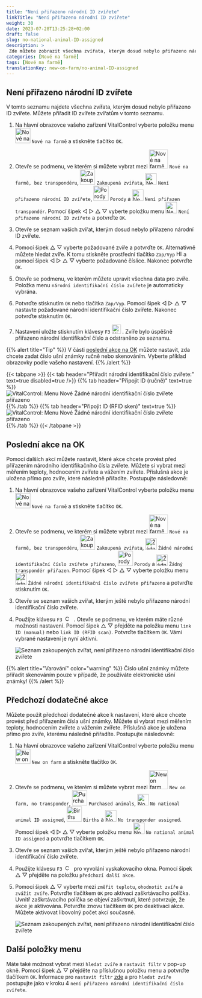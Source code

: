 ```yaml
---
title: "Není přiřazeno národní ID zvířete"
linkTitle: "Není přiřazeno národní ID zvířete"
weight: 30
date: 2023-07-28T13:25:28+02:00
draft: false
slug: no-national-animal-ID-assigned
description: >
 Zde můžete zobrazit všechna zvířata, kterým dosud nebylo přiřazeno národní ID zvířete, a přiřadit jim národní ID zvířete.
categories: [Nové na farmě]
tags: [Nové na farmě]
translationKey: new-on-farm/no-animal-ID-assigned
---
```

## Není přiřazeno národní ID zvířete

V tomto seznamu najdete všechna zvířata, kterým dosud nebylo přiřazeno ID zvířete. Můžete přiřadit ID zvířete zvířatům v tomto seznamu.

1. Na hlavní obrazovce vašeho zařízení VitalControl vyberte položku menu <img src="/icons/main/new-on-farm.svg" width="40" align="bottom" alt="Nové na farmě" /> `Nové na farmě` a stiskněte tlačítko `OK`.

2. Otevře se podmenu, ve kterém si můžete vybrat mezi <img src="/icons/registration/new-on-farm-no-transponder.svg" width="50" align="bottom" alt="Nové na farmě, bez transpondéru" /> `Nové na farmě, bez transpondéru`, <img src="/icons/main/new-on-farm.svg" width="40" align="bottom" alt="Zakoupená zvířata" /> `Zakoupená zvířata`, <img src="/icons/registration/no-eartag-number.svg" width="30" align="bottom" alt="Není přiřazeno národní ID zvířete" /> `Není přiřazeno národní ID zvířete`, <img src="/icons/main/births.svg" width="40" align="bottom" alt="Porody" /> `Porody` a <img src="/icons/registration/no-transponder.svg" width="30" align="bottom" alt="Není přiřazen transpondér" /> `Není přiřazen transpondér`. Pomocí šipek ◁ ▷ △ ▽ vyberte položku menu <img src="/icons/registration/no-eartag-number.svg" width="30" align="bottom" alt="Není přiřazeno národní ID zvířete" /> `Není přiřazeno národní ID zvířete` a potvrďte `OK`.

3. Otevře se seznam vašich zvířat, kterým dosud nebylo přiřazeno národní ID zvířete.

4. Pomocí šipek △ ▽ vyberte požadované zvíře a potvrďte `OK`. Alternativně můžete hledat zvíře. K tomu stiskněte prostřední tlačítko `Zap/Vyp` <img src="/icons/footer/search.svg" width="15" align="bottom" alt="Hledat" /> a pomocí šipek ◁ ▷ △ ▽ vyberte požadované číslice. Nakonec potvrďte `OK`.


5. Otevře se podmenu, ve kterém můžete upravit všechna data pro zvíře. Položka menu `národní identifikační číslo zvířete` je automaticky vybrána.

6. Potvrďte stisknutím `OK` nebo tlačítka `Zap/Vyp`. Pomocí šipek ◁ ▷ △ ▽ nastavte požadované národní identifikační číslo zvířete. Nakonec potvrďte stisknutím `OK`.

7. Nastavení uložte stisknutím klávesy `F3` <img src="/icons/footer/save.svg" width="24" align="bottom" alt="Uložit" />&nbsp;. Zvíře bylo úspěšně přiřazeno národní identifikační číslo a odstraněno ze seznamu.

{{% alert title="Tip" %}}
V části [poslední akce na OK](#last-action-on-ok) můžete nastavit, zda chcete zadat číslo ušní známky ručně nebo skenováním. Vyberte příklad obrazovky podle vašeho nastavení.
{{% /alert %}}

{{< tabpane >}}
{{< tab header="Přiřadit národní identifikační číslo zvířete:" text=true disabled=true />}}
{{% tab header="Připojit ID (ručně)" text=true %}}
![VitalControl: Menu Nové Žádné národní identifikační číslo zvířete přiřazeno](../images/noanimalID.png "Připojit ID (ručně)")
{{% /tab %}}
{{% tab header="Připojit ID (RFID sken)" text=true %}}
![VitalControl: Menu Nové Žádné národní identifikační číslo zvířete přiřazeno](../images/noanimalID-scan.png "Připojit ID (RFID sken)")
{{% /tab %}}
{{< /tabpane >}}        

## Poslední akce na OK

Pomocí dalších akcí můžete nastavit, které akce chcete provést před přiřazením národního identifikačního čísla zvířete. Můžete si vybrat mezi měřením teploty, hodnocením zvířete a vážením zvířete. Příslušná akce je uložena přímo pro zvíře, které následně přiřadíte. Postupujte následovně:

1. Na hlavní obrazovce vašeho zařízení VitalControl vyberte položku menu <img src="/icons/main/new-on-farm.svg" width="40" align="bottom" alt="Nové na farmě" /> `Nové na farmě` a stiskněte tlačítko `OK`.

2. Otevře se podmenu, ve kterém si můžete vybrat mezi <img src="/icons/registration/new-on-farm-no-transponder.svg" width="50" align="bottom" alt="Nové na farmě, bez transpondéru" /> `Nové na farmě, bez transpondéru`, <img src="/icons/main/new-on-farm.svg" width="40" align="bottom" alt="Zakoupená zvířata" /> `Zakoupená zvířata`, <img src="/icons/registration/no-eartag-number.svg" width="30" align="bottom" alt="Žádné národní identifikační číslo zvířete" /> `Žádné národní identifikační číslo zvířete přiřazeno`, <img src="/icons/main/births.svg" width="40" align="bottom" alt="Porody" /> `Porody` a <img src="/icons/registration/no-transponder.svg" width="30" align="bottom" alt="Žádný transpondér přiřazen" /> `Žádný transpondér přiřazen`. Pomocí šipek ◁ ▷ △ ▽ vyberte položku menu <img src="/icons/registration/no-eartag-number.svg" width="30" align="bottom" alt="Žádné národní identifikační číslo zvířete" /> `Žádné národní identifikační číslo zvířete přiřazeno` a potvrďte stisknutím `OK`.


3. Otevře se seznam vašich zvířat, kterým ještě nebylo přiřazeno národní identifikační číslo zvířete.

4. Použijte klávesu `F3` &nbsp;<img src="/icons/footer/open-popup.svg" width="15" align="bottom" alt="Call popup" />&nbsp; . Otevře se podmenu, ve kterém máte různé možnosti nastavení. Pomocí šipek △ ▽ přejděte na položku menu `link ID (manual)` nebo `link ID (RFID scan)`. Potvrďte tlačítkem `OK`. Vámi vybrané nastavení je nyní aktivní.

    ![Seznam zakoupených zvířat, není přiřazeno národní identifikační číslo zvířete](../images/link.png "Není přiřazeno národní identifikační číslo zvířete, Link")

{{% alert title="Varování" color="warning" %}}
Číslo ušní známky můžete přiřadit skenováním pouze v případě, že používáte elektronické ušní známky!
{{% /alert %}}

## Předchozí dodatečné akce

Můžete použít předchozí dodatečné akce k nastavení, které akce chcete provést před přiřazením čísla ušní známky. Můžete si vybrat mezi měřením teploty, hodnocením zvířete a vážením zvířete. Příslušná akce je uložena přímo pro zvíře, kterému následně přiřadíte. Postupujte následovně:

1. Na hlavní obrazovce vašeho zařízení VitalControl vyberte položku menu <img src="/icons/main/new-on-farm.svg" width="40" align="bottom" alt="New on farm" /> `New on farm` a stiskněte tlačítko `OK`.

2. Otevře se podmenu, ve kterém si můžete vybrat mezi <img src="/icons/registration/new-on-farm-no-transponder.svg" width="50" align="bottom" alt="New on farm, no transponder" /> `New on farm, no transponder`, <img src="/icons/main/new-on-farm.svg" width="40" align="bottom" alt="Purchased animals" /> `Purchased animals`, <img src="/icons/registration/no-eartag-number.svg" width="30" align="bottom" alt="No national animal ID" /> `No national animal ID assigned`, <img src="/icons/main/births.svg" width="40" align="bottom" alt="Births" /> `Births` a <img src="/icons/registration/no-transponder.svg" width="30" align="bottom" alt="No transponder assigned" /> `No transponder assigned`. Pomocí šipek ◁ ▷ △ ▽ vyberte položku menu <img src="/icons/registration/no-eartag-number.svg" width="30" align="bottom" alt="No national animal ID" /> `No national animal ID assigned` a potvrďte tlačítkem `OK`.


3. Otevře se seznam vašich zvířat, kterým ještě nebylo přiřazeno národní identifikační číslo zvířete.

4. Použijte klávesu `F3` &nbsp;<img src="/icons/footer/open-popup.svg" width="15" align="bottom" alt="Call popup" />&nbsp; pro vyvolání vyskakovacího okna. Pomocí šipek △ ▽ přejděte na položku `předchozí další akce`.

5. Pomocí šipek △ ▽ vyberte mezi `změřit teplotu`, `ohodnotit zvíře` a `zvážit zvíře`. Potvrďte tlačítkem `OK` pro aktivaci zaškrtávacího políčka. Uvnitř zaškrtávacího políčka se objeví zaškrtnutí, které potvrzuje, že akce je aktivována. Potvrďte znovu tlačítkem `OK` pro deaktivaci akce. Můžete aktivovat libovolný počet akcí současně.

    ![Seznam zakoupených zvířat, není přiřazeno národní identifikační číslo zvířete](../images/aidditional-actions.png "Není přiřazeno národní identifikační číslo zvířete, Odkaz")

 ## Další položky menu

Máte také možnost vybrat mezi `hledat zvíře` a `nastavit filtr` v pop-up okně. Pomocí šipek △ ▽ přejděte na příslušnou položku menu a potvrďte tlačítkem `OK`. Informace pro `nastavit filtr` [zde](/cs/docs/filter/) a pro `hledat zvíře` postupujte jako v kroku 4 `není přiřazeno národní identifikační číslo zvířete`.
